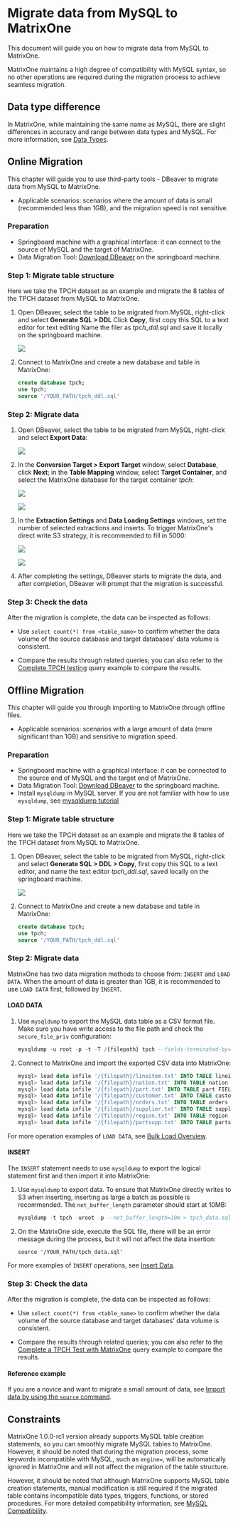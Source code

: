 # Migrate data from MySQL to MatrixOne

This document will guide you on how to migrate data from MySQL to MatrixOne.

MatrixOne maintains a high degree of compatibility with MySQL syntax, so no other operations are required during the migration process to achieve seamless migration.

## Data type difference

In MatrixOne, while maintaining the same name as MySQL, there are slight differences in accuracy and range between data types and MySQL. For more information, see [Data Types](../Reference/Data-Types/data-types.md).

## Online Migration

This chapter will guide you to use third-party tools - DBeaver to migrate data from MySQL to MatrixOne.

- Applicable scenarios: scenarios where the amount of data is small (recommended less than 1GB), and the migration speed is not sensitive.

### Preparation

- Springboard machine with a graphical interface: it can connect to the source of MySQL and the target of MatrixOne.
- Data Migration Tool: [Download DBeaver](https://dbeaver.io/download/) on the springboard machine.

### Step 1: Migrate table structure

Here we take the TPCH dataset as an example and migrate the 8 tables of the TPCH dataset from MySQL to MatrixOne.

1. Open DBeaver, select the table to be migrated from MySQL, right-click and select **Generate SQL > DDL** Click **Copy**, first copy this SQL to a text editor for text editing Name the filer as *tpch_ddl.sql* and save it locally on the springboard machine.

    ![](https://github.com/matrixorigin/artwork/blob/main/docs/migrate/mysql-1.png?raw=true)

2. Connect to MatrixOne and create a new database and table in MatrixOne:

    ```sql
    create database tpch;
    use tpch;
    source '/YOUR_PATH/tpch_ddl.sql'
    ```

### Step 2: Migrate data

1. Open DBeaver, select the table to be migrated from MySQL, right-click and select **Export Data**:

    ![](https://github.com/matrixorigin/artwork/blob/main/docs/migrate/mysql-2.png?raw=true)

2. In the **Conversion Target > Export Target** window, select **Database**, click **Next**; in the **Table Mapping** window, select **Target Container**, and select the MatrixOne database for the target container *tpch*:

    ![](https://github.com/matrixorigin/artwork/blob/main/docs/migrate/mysql-3.png?raw=true)

    ![](https://github.com/matrixorigin/artwork/blob/main/docs/migrate/mysql-4.png?raw=true)

3. In the **Extraction Settings** and **Data Loading Settings** windows, set the number of selected extractions and inserts. To trigger MatrixOne's direct write S3 strategy, it is recommended to fill in 5000:

    ![](https://github.com/matrixorigin/artwork/blob/main/docs/migrate/mysql-5.png?raw=true)

    ![](https://github.com/matrixorigin/artwork/blob/main/docs/migrate/mysql-6.png?raw=true)

4. After completing the settings, DBeaver starts to migrate the data, and after completion, DBeaver will prompt that the migration is successful.

### Step 3: Check the data

After the migration is complete, the data can be inspected as follows:

- Use `select count(*) from <table_name>` to confirm whether the data volume of the source database and target databases' data volume is consistent.

- Compare the results through related queries; you can also refer to the [Complete TPCH testing](../Test/performance-testing/TPCH-test-with-matrixone.md) query example to compare the results.

## Offline Migration

This chapter will guide you through importing to MatrixOne through offline files.

- Applicable scenarios: scenarios with a large amount of data (more significant than 1GB) and sensitive to migration speed.

### Preparation

- Springboard machine with a graphical interface: it can be connected to the source end of MySQL and the target end of MatrixOne.
- Data Migration Tool: [Download DBeaver](https://dbeaver.io/download/) to the springboard machine.
- Install `mysqldump` in MySQL server. If you are not familiar with how to use `mysqldump`, see [mysqldump tutorial](https://simplebackups.com/blog/the-complete-mysqldump-guide-with-examples/)

### Step 1: Migrate table structure

Here we take the TPCH dataset as an example and migrate the 8 tables of the TPCH dataset from MySQL to MatrixOne.

1. Open DBeaver, select the table to be migrated from MySQL, right-click and select **Generate SQL > DDL > Copy**, first copy this SQL to a text editor, and name the text editor *tpch_ddl.sql*, saved locally on the springboard machine.

    ![](https://github.com/matrixorigin/artwork/blob/main/docs/migrate/mysql-1.png?raw=true)

2. Connect to MatrixOne and create a new database and table in MatrixOne:

    ```sql
    create database tpch;
    use tpch;
    source '/YOUR_PATH/tpch_ddl.sql'
    ```

### Step 2: Migrate data

MatrixOne has two data migration methods to choose from: `INSERT` and `LOAD DATA`. When the amount of data is greater than 1GB, it is recommended to use `LOAD DATA` first, followed by `INSERT`.

#### LOAD DATA

1. Use `mysqldump` to export the MySQL data table as a CSV format file. Make sure you have write access to the file path and check the `secure_file_priv` configuration:

    ```sql
    mysqldump -u root -p -t -T /{filepath} tpch --fields-terminated-by='|'
    ```

2. Connect to MatrixOne and import the exported CSV data into MatrixOne:

    ```sql
    mysql> load data infile '/{filepath}/lineitem.txt' INTO TABLE lineitem FIELDS TERMINATED BY '|' lines TERMINATED BY '\n' parallel 'true';
    mysql> load data infile '/{filepath}/nation.txt' INTO TABLE nation FIELDS TERMINATED BY '|' lines TERMINATED BY '\n' parallel 'true';
    mysql> load data infile '/{filepath}/part.txt' INTO TABLE part FIELDS TERMINATED BY '|' lines TERMINATED BY '\n' parallel 'true';
    mysql> load data infile '/{filepath}/customer.txt' INTO TABLE customer FIELDS TERMINATED BY '|' lines TERMINATED BY '\n' parallel 'true';
    mysql> load data infile '/{filepath}/orders.txt' INTO TABLE orders FIELDS TERMINATED BY '|' lines TERMINATED BY '\n' parallel 'true';
    mysql> load data infile '/{filepath}/supplier.txt' INTO TABLE supplier FIELDS TERMINATED BY '|' lines TERMINATED BY '\n' parallel 'true';
    mysql> load data infile '/{filepath}/region.txt' INTO TABLE region FIELDS TERMINATED BY '|' lines TERMINATED BY '\n' parallel 'true';
    mysql> load data infile '/{filepath}/partsupp.txt' INTO TABLE partsupp FIELDS TERMINATED BY '|' lines TERMINATED BY '\n' parallel 'true';
    ```

For more operation examples of `LOAD DATA`, see [Bulk Load Overview](../Develop/import-data/bulk-load/bulk-load-overview.md).

#### INSERT

The `INSERT` statement needs to use `mysqldump` to export the logical statement first and then import it into MatrixOne:

1. Use `mysqldump` to export data. To ensure that MatrixOne directly writes to S3 when inserting, inserting as large a batch as possible is recommended. The `net_buffer_length` parameter should start at 10MB:

    ```sql
    mysqldump -t tpch -uroot -p --net_buffer_length=10m > tpch_data.sql
    ```

2. On the MatrixOne side, execute the SQL file, there will be an error message during the process, but it will not affect the data insertion:

    ```
    source '/YOUR_PATH/tpch_data.sql'
    ```

For more examples of `INSERT` operations, see [Insert Data](../Develop/import-data/insert-data.md).

### Step 3: Check the data

After the migration is complete, the data can be inspected as follows:

- Use `select count(*) from <table_name>` to confirm whether the data volume of the source database and target databases' data volume is consistent.

- Compare the results through related queries; you can also refer to the [Complete a TPCH Test with MatrixOne](../Test/performance-testing/TPCH-test-with-matrixone.md) query example to compare the results.

#### Reference example

If you are a novice and want to migrate a small amount of data, see [Import data by using the `source` command](../Develop/import-data/bulk-load/using-source.md).

## Constraints

MatrixOne 1.0.0-rc1 version already supports MySQL table creation statements, so you can smoothly migrate MySQL tables to MatrixOne. However, it should be noted that during the migration process, some keywords incompatible with MySQL, such as `engine=`, will be automatically ignored in MatrixOne and will not affect the migration of the table structure.

However, it should be noted that although MatrixOne supports MySQL table creation statements, manual modification is still required if the migrated table contains incompatible data types, triggers, functions, or stored procedures. For more detailed compatibility information, see [MySQL Compatibility](../Overview/feature/mysql-compatibility.md).

